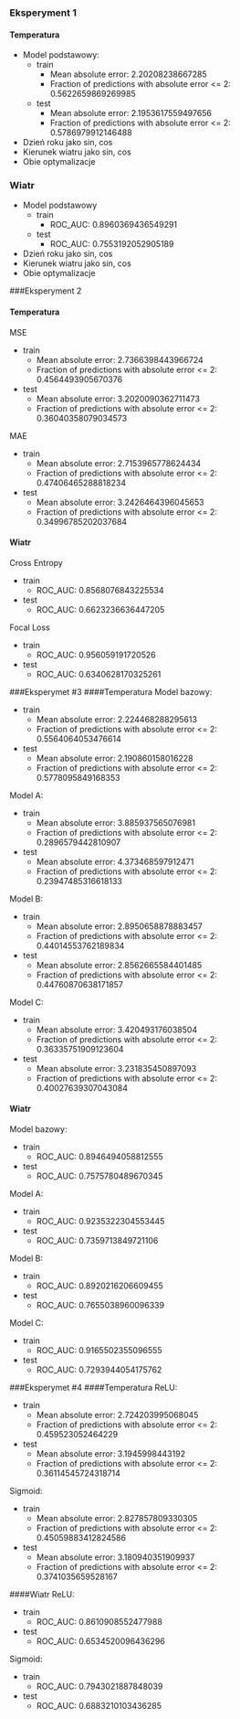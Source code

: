 
### Eksperyment 1
#### Temperatura
* Model podstawowy:
    * train
	    * Mean absolute error: 2.20208238667285
	    * Fraction of predictions with absolute error <= 2: 0.5622659869269985
    * test
	    * Mean absolute error: 2.1953617559497656
	    * Fraction of predictions with absolute error <= 2: 0.5786979912146488
* Dzień roku jako sin, cos
* Kierunek wiatru jako sin, cos
* Obie optymalizacje
### Wiatr
* Model podstawowy
    * train
	    * ROC_AUC: 0.8960369436549291
    * test
	    * ROC_AUC: 0.7553192052905189
* Dzień roku jako sin, cos
* Kierunek wiatru jako sin, cos
* Obie optymalizacje


###Eksperyment 2
#### Temperatura
MSE
* train
	* Mean absolute error: 2.7366398443966724
	* Fraction of predictions with absolute error <= 2: 0.4564493905670376
* test
	* Mean absolute error: 3.2020090362711473
	* Fraction of predictions with absolute error <= 2: 0.36040358079034573

MAE
* train
	* Mean absolute error: 2.7153965778624434
	* Fraction of predictions with absolute error <= 2: 0.47406465288818234
* test
	* Mean absolute error: 3.2426464396045653
	* Fraction of predictions with absolute error <= 2: 0.34996785202037684

#### Wiatr
Cross Entropy
* train
	* ROC_AUC: 0.8568076843225534
* test
	* ROC_AUC: 0.6623236636447205

Focal Loss
* train
	* ROC_AUC: 0.956059191720526
* test
	* ROC_AUC: 0.6340628170325261

###Eksperymet #3
####Temperatura
Model bazowy:
* train
	* Mean absolute error: 2.224468288295613
	* Fraction of predictions with absolute error <= 2: 0.5564064053476614
* test
	* Mean absolute error: 2.190860158016228
	* Fraction of predictions with absolute error <= 2: 0.5778095849168353

Model A:
* train
	* Mean absolute error: 3.885937565076981
	* Fraction of predictions with absolute error <= 2: 0.2896579442810907
* test
	* Mean absolute error: 4.373468597912471
	* Fraction of predictions with absolute error <= 2: 0.23947485316618133

Model B:
* train
	* Mean absolute error: 2.8950658878883457
	* Fraction of predictions with absolute error <= 2: 0.44014553762189834
* test
	* Mean absolute error: 2.8562665584401485
	* Fraction of predictions with absolute error <= 2: 0.44760870638171857

Model C:
* train
	* Mean absolute error: 3.420493176038504
	* Fraction of predictions with absolute error <= 2: 0.36335751909123604
* test
	* Mean absolute error: 3.231835450897093
	* Fraction of predictions with absolute error <= 2: 0.40027639307043084


#### Wiatr
Model bazowy:
* train
	* ROC_AUC: 0.8946494058812555
* test
	* ROC_AUC: 0.7575780489670345

Model A:
* train
	* ROC_AUC: 0.9235322304553445
* test
	* ROC_AUC: 0.7359713849721106

Model B:
* train
	* ROC_AUC: 0.8920216206609455
* test
	* ROC_AUC: 0.7655038960096339

Model C:
* train
	* ROC_AUC: 0.9165502355096555
* test
	* ROC_AUC: 0.7293944054175762


###Eksperymet #4
####Temperatura
ReLU:
* train
	* Mean absolute error: 2.724203995068045
	* Fraction of predictions with absolute error <= 2: 0.459523052464229
* test
	* Mean absolute error: 3.1945998443192
	* Fraction of predictions with absolute error <= 2: 0.36114545724318714

Sigmoid:
* train
	* Mean absolute error: 2.827857809330305
	* Fraction of predictions with absolute error <= 2: 0.45059883412824586
* test
	* Mean absolute error: 3.180940351909937
	* Fraction of predictions with absolute error <= 2: 0.3741035659528167


####Wiatr
ReLU:
* train
	* ROC_AUC: 0.8610908552477988
* test
	* ROC_AUC: 0.6534520096436296

Sigmoid:
* train
	* ROC_AUC: 0.7943021887848039
* test
	* ROC_AUC: 0.6883210103436285
